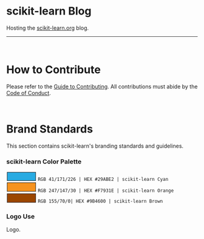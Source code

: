 # scikit-learn Blog
Hosting the [scikit-learn.org](https://scikit-learn.org/stable/) blog.
***
&nbsp;
# How to Contribute
Please refer to the [Guide to Contributing](https://github.com/scikit-learn/blog/blob/main/CONTRIBUTING.md). All contributions must abide by the [Code of Conduct](https://github.com/scikit-learn/blog/blob/main/CODE-OF-CONDUCT.md).


&nbsp;
# Brand Standards
This section contains scikit-learn's branding standards and guidelines.

### scikit-learn Color Palette
![#29ABE2 Cyan](/assets/images/brand_images/colorswatch_29ABE2_cyan.png) `RGB 41/171/226 | HEX #29ABE2 | scikit-learn Cyan`      
![#F7931E Orange](/assets/images/brand_images/colorswatch_F7931E_orange.png)  `RGB 247/147/30 | HEX #F7931E | scikit-learn Orange`     
![#9B4600 Brown](/assets/images/brand_images/colorswatch_9B4600_brown.png) `RGB 155/70/0| HEX #9B4600 | scikit-learn Brown`     

### Logo Use     
Logo. <br><br>
